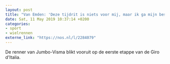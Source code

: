 ```yaml
---
layout: post
title: "Van Emden: 'Deze tijdrit is niets voor mij, maar ik ga mijn best doen'"
date: Sat, 11 May 2019 10:37:14 +0200
categories: 
- sport 
- wielrennen 
externe_link: "https://nos.nl/l/2284079"
---
```


De renner van Jumbo-Visma blikt vooruit op de eerste etappe van de Giro d'Italia.
